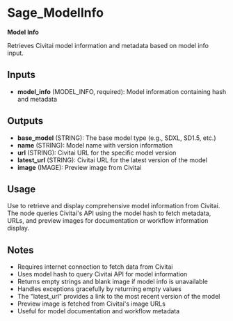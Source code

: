 # Sage_ModelInfo

**Model Info**

Retrieves Civitai model information and metadata based on model info input.

## Inputs

- **model_info** (MODEL_INFO, required): Model information containing hash and metadata

## Outputs

- **base_model** (STRING): The base model type (e.g., SDXL, SD1.5, etc.)
- **name** (STRING): Model name with version information
- **url** (STRING): Civitai URL for the specific model version
- **latest_url** (STRING): Civitai URL for the latest version of the model
- **image** (IMAGE): Preview image from Civitai

## Usage

Use to retrieve and display comprehensive model information from Civitai. The node queries Civitai's API using the model hash to fetch metadata, URLs, and preview images for documentation or workflow information display.

## Notes

- Requires internet connection to fetch data from Civitai
- Uses model hash to query Civitai API for model information
- Returns empty strings and blank image if model info is unavailable
- Handles exceptions gracefully by returning empty values
- The "latest_url" provides a link to the most recent version of the model
- Preview image is fetched from Civitai's image URLs
- Useful for model documentation and workflow metadata
